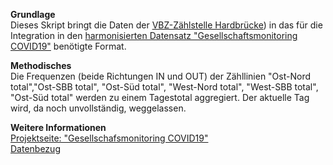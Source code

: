 
**Grundlage** <br>
Dieses Skript bringt die Daten der [VBZ-Zählstelle Hardbrücke](https://data.stadt-zuerich.ch/dataset/vbz_frequenzen_hardbruecke)) in das für die Integration in den [harmonisierten Datensatz "Gesellschaftsmonitoring COVID19"](https://raw.githubusercontent.com/statistikZH/covid19monitoring/master/covid19socialmonitoring.csv) benötigte Format. 

**Methodisches**<br>
Die Frequenzen (beide Richtungen IN und OUT) der Zähllinien "Ost-Nord total","Ost-SBB total", "Ost-Süd total", "West-Nord total", "West-SBB total",  "Ost-Süd total" werden zu einem Tagestotal aggregiert. Der aktuelle Tag wird, da noch unvollständig, weggelassen.

**Weitere Informationen**<br>
[Projektseite: "Gesellschafsmonitoring COVID19"](https://github.com/statistikZH/covid19monitoring)<br>
[Datenbezug](https://www.web.statistik.zh.ch/covid19_indikatoren_uebersicht/#/)






